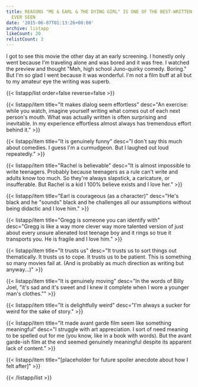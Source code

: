 ```yaml
---
title: REASONS "ME & EARL & THE DYING GIRL" IS ONE OF THE BEST-WRITTEN MOVIES I'VE
  EVER SEEN
date: '2015-06-07T01:13:26+00:00'
archive: listapp
likeCount: 20
relistCount: 3
---
```


I got to see this movie the other day at an early screening. I honestly only went because I'm traveling alone and was bored and it was free. I watched the preview and thought "Meh, high school Juno-quirky comedy. Boring." But I'm so glad I went because it was wonderful. I'm not a film buff at all but to my amateur eye the writing was superb.

<!--more-->

{{< listapp/list order=false reverse=false >}}

   {{< listapp/item title="It makes dialog seem effortless"
      desc="An exercise: while you watch, imagine yourself writing what comes out of each next person's mouth. What was actually written is often surprising and inevitable. In my experience effortless almost always has tremendous effort behind it." >}}

   {{< listapp/item title="It is genuinely funny"
      desc="I don't say this much about comedies. I guess I'm a curmudgeon. But I laughed out loud repeatedly." >}}

   {{< listapp/item title="Rachel is believable"
      desc="It is almost impossible to write teenagers. Probably because teenagers as a rule can't write and adults know too much. So they're always slapstick, a caricature, or insufferable. But Rachel is a kid I 100% believe exists and I love her." >}}

   {{< listapp/item title="Earl is courageous (as a character)"
      desc="He's black and he \"sounds\" black and he challenges all our assumptions without being didactic and I love him." >}}

   {{< listapp/item title="Gregg is someone you can identify with"
      desc="Gregg is like a way more clever way more talented version of just about every unsure alienated lost teenage boy and it rings so true it transports you. He is fragile and I love him." >}}

   {{< listapp/item title="It trusts us"
      desc="It trusts us to sort things out thematically. It trusts us to cope. It trusts us to be patient. This is something so many movies fail at. (And is probably as much direction as writing but anyway...)" >}}

   {{< listapp/item title="It is genuinely moving"
      desc="In the words of Billy Joel, \"it's sad and it's sweet and I knew it complete when I wore a younger man's clothes.\"" >}}

   {{< listapp/item title="It is delightfully weird"
      desc="I'm always a sucker for weird for the sake of story." >}}

   {{< listapp/item title="It made avant garde film seem like something meaningful"
      desc="I struggle with art appreciation. I sort of need meaning to be spelled out for me (you know, like in a book with words). But the avant garde-ish film at the end seemed genuinely meaningful despite its apparent lack of content." >}}

   {{< listapp/item title="[placeholder for future spoiler anecdote about how I felt after]" >}}

{{< /listapp/list >}}
